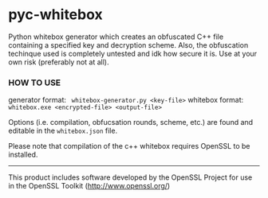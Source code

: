 # pyc-whitebox

Python whitebox generator which creates an obfuscated C++ file containing a specified key and decryption scheme. Also, the obfuscation techinque used is completely untested and idk how secure it is. Use at your own risk (preferably not at all).

### HOW TO USE

generator format: ``` whitebox-generator.py <key-file>```
whitebox format: ```whitebox.exe <encrypted-file> <output-file>```

Options (i.e. compilation, obfucsation rounds, scheme, etc.) are found and editable in the ```whitebox.json``` file.

Please note that compilation of the c++ whitebox requires OpenSSL to be installed.


---

This product includes software developed by the OpenSSL Project 
for use in the OpenSSL Toolkit (http://www.openssl.org/)